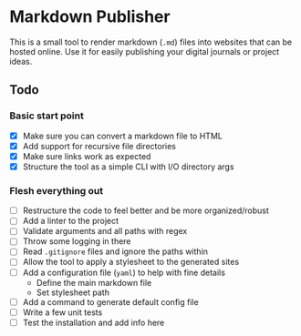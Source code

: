 # Markdown Publisher
This is a small tool to render markdown (`.md`) files into websites that can be hosted online.
Use it for easily publishing your digital journals or project ideas.

## Todo
### Basic start point
- [x] Make sure you can convert a markdown file to HTML
- [x] Add support for recursive file directories
- [x] Make sure links work as expected
- [x] Structure the tool as a simple CLI with I/O directory args

### Flesh everything out
- [ ] Restructure the code to feel better and be more organized/robust
- [ ] Add a linter to the project
- [ ] Validate arguments and all paths with regex
- [ ] Throw some logging in there
- [ ] Read `.gitignore` files and ignore the paths within
- [ ] Allow the tool to apply a stylesheet to the generated sites
- [ ] Add a configuration file (`yaml`) to help with fine details
  - Define the main markdown file
  - Set stylesheet path
- [ ] Add a command to generate default config file
- [ ] Write a few unit tests
- [ ] Test the installation and add info here